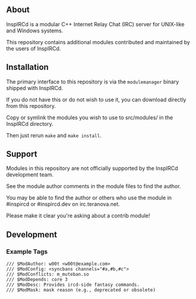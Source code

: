 ## About

InspIRCd is a modular C++ Internet Relay Chat (IRC) server for UNIX-like and Windows systems.

This repository contains additional modules contributed and maintained by the users of InspIRCd.

## Installation

The primary interface to this repository is via the `modulemanager` binary shipped with InspIRCd.

If you do not have this or do not wish to use it, you can download directly from this repository.

Copy or symlink the modules you wish to use to src/modules/ in the InspIRCd directory.

Then just rerun `make` and `make install`.

## Support

Modules in this repository are not officially supported by the InspIRCd development team.

See the module author comments in the module files to find the author.

You may be able to find the author or others who use the module in \#inspircd or \#inspircd.dev on irc.teranova.net.

Please make it clear you're asking about a contrib module!

## Development

### Example Tags

```
/// $ModAuthor: w00t <w00t@example.com>
/// $ModConfig: <syncbans channels="#a,#b,#c">
/// $ModConflicts: m_muteban.so
/// $ModDepends: core 3
/// $ModDesc: Provides ircd-side fantasy commands.
/// $ModMask: mask reason (e.g., deprecated or obsolete)
```
